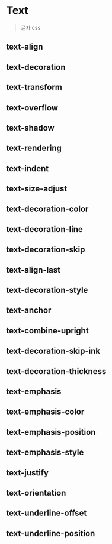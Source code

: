 # Text

> 글자 css

## text-align

## text-decoration

## text-transform

## text-overflow

## text-shadow

## text-rendering

## text-indent

## text-size-adjust

## text-decoration-color

## text-decoration-line

## text-decoration-skip

## text-align-last

## text-decoration-style

## text-anchor

## text-combine-upright

## text-decoration-skip-ink

## text-decoration-thickness

## text-emphasis

## text-emphasis-color

## text-emphasis-position

## text-emphasis-style

## text-justify

## text-orientation

## text-underline-offset

## text-underline-position
